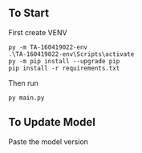 ## To Start
First create VENV
```
py -m TA-160419022-env
.\TA-160419022-env\Scripts\activate
py -m pip install --upgrade pip
pip install -r requirements.txt
```

Then run
```
py main.py
```

## To Update Model
Paste the model version